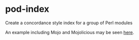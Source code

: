 # pod-index
Create a concordance style index for a group of Perl modules

An example including Mojo and Mojolicious may be seen [here](http://wlindley.com/mojo/Mojo.html).
